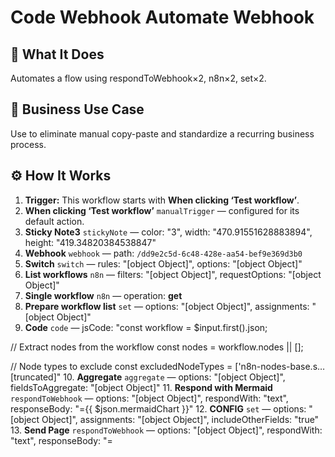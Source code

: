 # Code Webhook Automate Webhook
  ## 🚀 What It Does
  Automates a flow using respondToWebhook×2, n8n×2, set×2.
  
  ## 💼 Business Use Case
  Use to eliminate manual copy-paste and standardize a recurring business process.
  
  ## ⚙️ How It Works
  1. **Trigger:** This workflow starts with **When clicking ‘Test workflow’**.
  2. **When clicking ‘Test workflow’** `manualTrigger` — configured for its default action.
3. **Sticky Note3** `stickyNote` — color: "3", width: "470.91551628883894", height: "419.34820384538847"
4. **Webhook** `webhook` — path: `/dd9e2c5d-6c48-428e-aa54-bef9e369d3b0`
5. **Switch** `switch` — rules: "[object Object]", options: "[object Object]"
6. **List workflows** `n8n` — filters: "[object Object]", requestOptions: "[object Object]"
7. **Single workflow** `n8n` — operation: **get**
8. **Prepare workflow list** `set` — options: "[object Object]", assignments: "[object Object]"
9. **Code** `code` — jsCode: "const workflow = $input.first().json;

// Extract nodes from the workflow
const nodes = workflow.nodes || [];

// Node types to exclude
const excludedNodeTypes = ['n8n-nodes-base.s…[truncated]"
10. **Aggregate** `aggregate` — options: "[object Object]", fieldsToAggregate: "[object Object]"
11. **Respond with Mermaid** `respondToWebhook` — options: "[object Object]", respondWith: "text", responseBody: "={{ $json.mermaidChart }}"
12. **CONFIG** `set` — options: "[object Object]", assignments: "[object Object]", includeOtherFields: "true"
13. **Send Page** `respondToWebhook` — options: "[object Object]", respondWith: "text", responseBody: "=<!DOCTYPE html>
<html lang="en">
<head>
    <meta charset="UTF-8">
    <meta name="viewport" content="width=device-width, initial-scale=1.0">
    <title>n8n Workflow Visualizer</t…[truncated]"
  
  ## 💡 AI-Powered Ideas for Improvement
  - **Explain:** This n8n workflow provides a visualization of all workflows in an n8n instance using Mermaid.js. It uses a webhook to trigger the workflow, fetches a list of workflows, and generates a visualization using Mermaid.js. The workflow then responds with a web page displaying the visualization, allowing users to get a bird's-eye view of their n8n workflows.
  
- **Demonstrate:** A developer managing multiple workflows in an n8n instance can use this workflow to easily visualize and manage their workflows, improving clarity and efficiency in managing complex automation processes.

- **Imitate:** 1. Set up a webhook in n8n. 2. Create a workflow with a switch node to determine workflow listing or single workflow retrieval. 3. Use the code node to generate a Mermaid.js chart. 4. Configure the response nodes to display the visualization in a web page.

- **Practice:** Create a simple n8n workflow with at least three nodes. Then, use this visualization workflow to see how your newly created workflow is represented visually. Adjust node connections and observe changes in the visualization.

- **WIIFM:** Mastering this workflow enables you to efficiently manage and visualize complex automation setups, enhancing your ability to offer sophisticated workflow management services. This can attract businesses looking for streamlined automation solutions, thus generating income opportunities.
  
  ## 🔧 Setup Instructions
  1. **Connect Credentials:** n8nApi.
  
### ⚠️ Automation Ain’t the Same Anymore

Most builders out here are stuck doing $500 workflows and calling it a win.  
That’s not the move.  

I'm closing $6k–$13k deals by stacking simple automations with lightweight AI...  
and it takes me under 2 hours to build most of them.

#### 🧠 Examples From My Own Playbook:
- 🔁 Turned a recurring invoice workflow into a $6,000 retainer that saved 20 hours/week  
- ⚖️ Built an AI-powered lead gen engine for law firms — they paid $13,000 happily  
- 🚀 Launched an SEO agent that outperforms funded companies — using free OpenAI credits  

**Want to learn how to do the same?**  
Inside [Digital Boss Code](https://bigpoppacode.io/go/dbc), I break it all down:

✅ The exact AI components that 3x your pricing overnight  
✅ My $15k Automation Framework using n8n + LangChain  
✅ Word-for-word scripts to close high-ticket deals  
✅ Real client case studies with templates  
✅ How to stop looking like a tech VA and start moving like a Solution Architect  

🔥 Get started at → [bigpoppacode.io/go/dbc](https://bigpoppacode.io/go/dbc)  
Limited time access, early birds get the best bonuses.

---
> Built by [Big Poppa Code](https://bigpoppacode.io) – architecting automations that scale people, profits, and purpose.
  